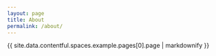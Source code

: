 ```yaml
---
layout: page
title: About
permalink: /about/
---
```


{{ site.data.contentful.spaces.example.pages[0].page | markdownify }} 
